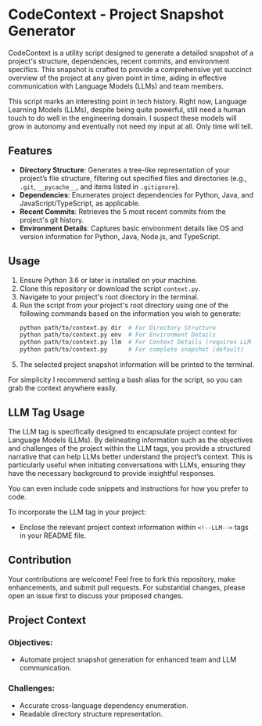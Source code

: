 # CodeContext - Project Snapshot Generator

CodeContext is a utility script designed to generate a detailed snapshot of a project's structure, dependencies, recent commits, and environment specifics. This snapshot is crafted to provide a comprehensive yet succinct overview of the project at any given point in time, aiding in effective communication with Language Models (LLMs) and team members.

This script marks an interesting point in tech history. Right now, Language Learning Models (LLMs), despite being quite powerful, still need a human touch to do well in the engineering domain. I suspect these models will grow in autonomy and eventually not need my input at all. Only time will tell.

## Features

- **Directory Structure**: Generates a tree-like representation of your project’s file structure, filtering out specified files and directories (e.g., `.git`, `__pycache__`, and items listed in `.gitignore`).
- **Dependencies**: Enumerates project dependencies for Python, Java, and JavaScript/TypeScript, as applicable.
- **Recent Commits**: Retrieves the 5 most recent commits from the project's git history.
- **Environment Details**: Captures basic environment details like OS and version information for Python, Java, Node.js, and TypeScript.

## Usage

1. Ensure Python 3.6 or later is installed on your machine.
2. Clone this repository or download the script `context.py`.
3. Navigate to your project's root directory in the terminal.
4. Run the script from your project's root directory using one of the following commands based on the information you wish to generate:
    ```bash
    python path/to/context.py dir  # For Directory Structure
    python path/to/context.py env  # For Environment Details
    python path/to/context.py llm  # For Context Details (requires LLM tag in readme)
    python path/to/context.py      # For complete snapshot (default)
    ```
5. The selected project snapshot information will be printed to the terminal.

For simplicity I recommend setting a bash alias for the script, so you can grab the context anywhere easily.

## LLM Tag Usage

The LLM tag is specifically designed to encapsulate project context for Language Models (LLMs). By delineating information such as the objectives and challenges of the project within the LLM tags, you provide a structured narrative that can help LLMs better understand the project’s context. This is particularly useful when initiating conversations with LLMs, ensuring they have the necessary background to provide insightful responses.

You can even include code snippets and instructions for how you prefer to code.

To incorporate the LLM tag in your project:
- Enclose the relevant project context information within `<!--LLM-->` tags in your README file.

## Contribution

Your contributions are welcome! Feel free to fork this repository, make enhancements, and submit pull requests. For substantial changes, please open an issue first to discuss your proposed changes.

## Project Context
<!--LLM-->
### Objectives:
- Automate project snapshot generation for enhanced team and LLM communication.

### Challenges:
- Accurate cross-language dependency enumeration.
- Readable directory structure representation.
<!--LLM-->

